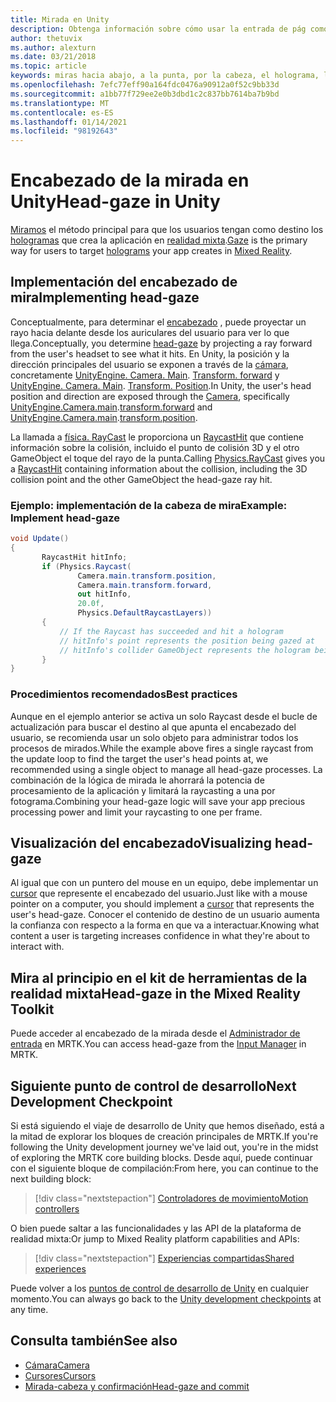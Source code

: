 ```yaml
---
title: Mirada en Unity
description: Obtenga información sobre cómo usar la entrada de pág como método principal para que los usuarios tengan como destino los hologramas que crea la aplicación en realidad mixta.
author: thetuvix
ms.author: alexturn
ms.date: 03/21/2018
ms.topic: article
keywords: miras hacia abajo, a la punta, por la cabeza, el holograma, la realidad mixta, el casco de realidad mixta, el casco de realidad mixta de Windows, el casco de realidad virtual, MRTK, el kit de herramientas de realidad mixta
ms.openlocfilehash: 7efc77eff90a164fdc0476a90912a0f52c9bb33d
ms.sourcegitcommit: a1bb77f729ee2e0b3dbd1c2c837bb7614ba7b9bd
ms.translationtype: MT
ms.contentlocale: es-ES
ms.lasthandoff: 01/14/2021
ms.locfileid: "98192643"
---
```

# <a name="head-gaze-in-unity"></a><span data-ttu-id="1a57d-104">Encabezado de la mirada en Unity</span><span class="sxs-lookup"><span data-stu-id="1a57d-104">Head-gaze in Unity</span></span>

<span data-ttu-id="1a57d-105">[Miramos](../../design/gaze-and-commit.md) el método principal para que los usuarios tengan como destino los [hologramas](../../discover/hologram.md) que crea la aplicación en [realidad mixta](../../discover/mixed-reality.md).</span><span class="sxs-lookup"><span data-stu-id="1a57d-105">[Gaze](../../design/gaze-and-commit.md) is the primary way for users to target [holograms](../../discover/hologram.md) your app creates in [Mixed Reality](../../discover/mixed-reality.md).</span></span>

## <a name="implementing-head-gaze"></a><span data-ttu-id="1a57d-106">Implementación del encabezado de mira</span><span class="sxs-lookup"><span data-stu-id="1a57d-106">Implementing head-gaze</span></span>

<span data-ttu-id="1a57d-107">Conceptualmente, para determinar el [encabezado](../../design/gaze-and-commit.md) , puede proyectar un rayo hacia delante desde los auriculares del usuario para ver lo que llega.</span><span class="sxs-lookup"><span data-stu-id="1a57d-107">Conceptually, you determine [head-gaze](../../design/gaze-and-commit.md) by projecting a ray forward from the user's headset to see what it hits.</span></span> <span data-ttu-id="1a57d-108">En Unity, la posición y la dirección principales del usuario se exponen a través de la [cámara](camera-in-unity.md), concretamente [UnityEngine. Camera. Main](https://docs.unity3d.com/ScriptReference/Camera-main.html). [Transform. forward](https://docs.unity3d.com/ScriptReference/Transform-forward.html) y [UnityEngine. Camera. Main](https://docs.unity3d.com/ScriptReference/Camera-main.html). [Transform. Position](https://docs.unity3d.com/ScriptReference/Transform-position.html).</span><span class="sxs-lookup"><span data-stu-id="1a57d-108">In Unity, the user's head position and direction are exposed through the [Camera](camera-in-unity.md), specifically [UnityEngine.Camera.main](https://docs.unity3d.com/ScriptReference/Camera-main.html).[transform.forward](https://docs.unity3d.com/ScriptReference/Transform-forward.html) and [UnityEngine.Camera.main](https://docs.unity3d.com/ScriptReference/Camera-main.html).[transform.position](https://docs.unity3d.com/ScriptReference/Transform-position.html).</span></span>

<span data-ttu-id="1a57d-109">La llamada a [física. RayCast](https://docs.unity3d.com/ScriptReference/Physics.Raycast.html) le proporciona un [RaycastHit](https://docs.unity3d.com/ScriptReference/RaycastHit.html) que contiene información sobre la colisión, incluido el punto de colisión 3D y el otro GameObject el toque del rayo de la punta.</span><span class="sxs-lookup"><span data-stu-id="1a57d-109">Calling [Physics.RayCast](https://docs.unity3d.com/ScriptReference/Physics.Raycast.html) gives you a [RaycastHit](https://docs.unity3d.com/ScriptReference/RaycastHit.html) containing information about the collision, including the 3D collision point and the other GameObject the head-gaze ray hit.</span></span>

### <a name="example-implement-head-gaze"></a><span data-ttu-id="1a57d-110">Ejemplo: implementación de la cabeza de mira</span><span class="sxs-lookup"><span data-stu-id="1a57d-110">Example: Implement head-gaze</span></span>

```cs
void Update()
{
       RaycastHit hitInfo;
       if (Physics.Raycast(
               Camera.main.transform.position,
               Camera.main.transform.forward,
               out hitInfo,
               20.0f,
               Physics.DefaultRaycastLayers))
       {
           // If the Raycast has succeeded and hit a hologram
           // hitInfo's point represents the position being gazed at
           // hitInfo's collider GameObject represents the hologram being gazed at
       }
}
```

### <a name="best-practices"></a><span data-ttu-id="1a57d-111">Procedimientos recomendados</span><span class="sxs-lookup"><span data-stu-id="1a57d-111">Best practices</span></span>

<span data-ttu-id="1a57d-112">Aunque en el ejemplo anterior se activa un solo Raycast desde el bucle de actualización para buscar el destino al que apunta el encabezado del usuario, se recomienda usar un solo objeto para administrar todos los procesos de mirados.</span><span class="sxs-lookup"><span data-stu-id="1a57d-112">While the example above fires a single raycast from the update loop to find the target the user's head points at, we recommended using a single object to manage all head-gaze processes.</span></span> <span data-ttu-id="1a57d-113">La combinación de la lógica de mirada le ahorrará la potencia de procesamiento de la aplicación y limitará la raycasting a una por fotograma.</span><span class="sxs-lookup"><span data-stu-id="1a57d-113">Combining your head-gaze logic will save your app precious processing power and limit your raycasting to one per frame.</span></span>

## <a name="visualizing-head-gaze"></a><span data-ttu-id="1a57d-114">Visualización del encabezado</span><span class="sxs-lookup"><span data-stu-id="1a57d-114">Visualizing head-gaze</span></span>

<span data-ttu-id="1a57d-115">Al igual que con un puntero del mouse en un equipo, debe implementar un [cursor](../../design/cursors.md) que represente el encabezado del usuario.</span><span class="sxs-lookup"><span data-stu-id="1a57d-115">Just like with a mouse pointer on a computer, you should implement a [cursor](../../design/cursors.md) that represents the user's head-gaze.</span></span> <span data-ttu-id="1a57d-116">Conocer el contenido de destino de un usuario aumenta la confianza con respecto a la forma en que va a interactuar.</span><span class="sxs-lookup"><span data-stu-id="1a57d-116">Knowing what content a user is targeting increases confidence in what they're about to interact with.</span></span>

## <a name="head-gaze-in-the-mixed-reality-toolkit"></a><span data-ttu-id="1a57d-117">Mira al principio en el kit de herramientas de la realidad mixta</span><span class="sxs-lookup"><span data-stu-id="1a57d-117">Head-gaze in the Mixed Reality Toolkit</span></span> 
<span data-ttu-id="1a57d-118">Puede acceder al encabezado de la mirada desde el [Administrador de entrada](https://microsoft.github.io/MixedRealityToolkit-Unity/Documentation/Input/Overview.html) en MRTK.</span><span class="sxs-lookup"><span data-stu-id="1a57d-118">You can access head-gaze from the [Input Manager](https://microsoft.github.io/MixedRealityToolkit-Unity/Documentation/Input/Overview.html) in MRTK.</span></span>

## <a name="next-development-checkpoint"></a><span data-ttu-id="1a57d-119">Siguiente punto de control de desarrollo</span><span class="sxs-lookup"><span data-stu-id="1a57d-119">Next Development Checkpoint</span></span>

<span data-ttu-id="1a57d-120">Si está siguiendo el viaje de desarrollo de Unity que hemos diseñado, está a la mitad de explorar los bloques de creación principales de MRTK.</span><span class="sxs-lookup"><span data-stu-id="1a57d-120">If you're following the Unity development journey we've laid out, you're in the midst of exploring the MRTK core building blocks.</span></span> <span data-ttu-id="1a57d-121">Desde aquí, puede continuar con el siguiente bloque de compilación:</span><span class="sxs-lookup"><span data-stu-id="1a57d-121">From here, you can continue to the next building block:</span></span>

> [!div class="nextstepaction"]
> [<span data-ttu-id="1a57d-122">Controladores de movimiento</span><span class="sxs-lookup"><span data-stu-id="1a57d-122">Motion controllers</span></span>](motion-controllers-in-unity.md)

<span data-ttu-id="1a57d-123">O bien puede saltar a las funcionalidades y las API de la plataforma de realidad mixta:</span><span class="sxs-lookup"><span data-stu-id="1a57d-123">Or jump to Mixed Reality platform capabilities and APIs:</span></span>

> [!div class="nextstepaction"]
> [<span data-ttu-id="1a57d-124">Experiencias compartidas</span><span class="sxs-lookup"><span data-stu-id="1a57d-124">Shared experiences</span></span>](shared-experiences-in-unity.md)

<span data-ttu-id="1a57d-125">Puede volver a los [puntos de control de desarrollo de Unity](unity-development-overview.md#2-core-building-blocks) en cualquier momento.</span><span class="sxs-lookup"><span data-stu-id="1a57d-125">You can always go back to the [Unity development checkpoints](unity-development-overview.md#2-core-building-blocks) at any time.</span></span>

## <a name="see-also"></a><span data-ttu-id="1a57d-126">Consulta también</span><span class="sxs-lookup"><span data-stu-id="1a57d-126">See also</span></span>
* [<span data-ttu-id="1a57d-127">Cámara</span><span class="sxs-lookup"><span data-stu-id="1a57d-127">Camera</span></span>](camera-in-unity.md)
* [<span data-ttu-id="1a57d-128">Cursores</span><span class="sxs-lookup"><span data-stu-id="1a57d-128">Cursors</span></span>](../../design/cursors.md)
* [<span data-ttu-id="1a57d-129">Mirada-cabeza y confirmación</span><span class="sxs-lookup"><span data-stu-id="1a57d-129">Head-gaze and commit</span></span>](../../design/gaze-and-commit.md)
